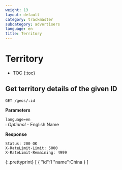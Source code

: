 ```yaml
---
weight: 13
layout: default
category: trackmaster
subcategory: advertisers
language: en
title: Territory
---
```


# Territory #

* TOC
{:toc}


## Get territory details of the given ID

    GET /geos/:id

**Parameters**   
 
`language=en`    
: _Optional_  - English Name

**Response**

    Status: 200 OK
    X-RateLimit-Limit: 5000
    X-RateLimit-Remaining: 4999


{:.prettyprint}
     [
            {
            "id":1
            "name":China
            }
        ]

